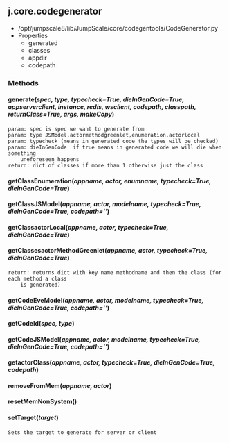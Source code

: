 <!-- toc -->
## j.core.codegenerator

- /opt/jumpscale8/lib/JumpScale/core/codegentools/CodeGenerator.py
- Properties
    - generated
    - classes
    - appdir
    - codepath

### Methods

#### generate(*spec, type, typecheck=True, dieInGenCode=True, appserverclient, instance, redis, wsclient, codepath, classpath, returnClass=True, args, makeCopy*) 

```
param: spec is spec we want to generate from
param: type JSModel,actormethodgreenlet,enumeration,actorlocal
param: typecheck (means in generated code the types will be checked)
param: dieInGenCode  if true means in generated code we will die when something
    uneforeseen happens
return: dict of classes if more than 1 otherwise just the class

```

#### getClassEnumeration(*appname, actor, enumname, typecheck=True, dieInGenCode=True*) 

#### getClassJSModel(*appname, actor, modelname, typecheck=True, dieInGenCode=True, codepath=''*) 

#### getClassactorLocal(*appname, actor, typecheck=True, dieInGenCode=True*) 

#### getClassesactorMethodGreenlet(*appname, actor, typecheck=True, dieInGenCode=True*) 

```
return: returns dict with key name methodname and then the class (for each method a class
    is generated)

```

#### getCodeEveModel(*appname, actor, modelname, typecheck=True, dieInGenCode=True, codepath=''*) 

#### getCodeId(*spec, type*) 

#### getCodeJSModel(*appname, actor, modelname, typecheck=True, dieInGenCode=True, codepath=''*) 

#### getactorClass(*appname, actor, typecheck=True, dieInGenCode=True, codepath*) 

#### removeFromMem(*appname, actor*) 

#### resetMemNonSystem() 

#### setTarget(*target*) 

```
Sets the target to generate for server or client

```


